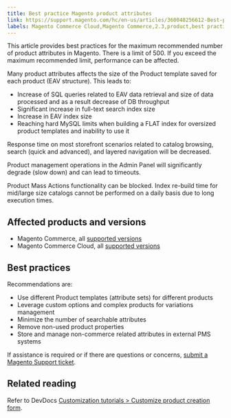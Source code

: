 ```yaml
---
title: Best practice Magento product attributes
link: https://support.magento.com/hc/en-us/articles/360048256612-Best-practice-Magento-product-attributes
labels: Magento Commerce Cloud,Magento Commerce,2.3,product,best practices,2.3.x,2.4,attribute,2.4.x
---
```


<p>This article provides best practices for the maximum recommended number of product attributes in Magento. There is a limit of 500. If you exceed the maximum recommended limit, performance can be affected.</p>
<p>Many product attributes affects the size of the Product template saved for each product (EAV structure). This leads to:</p>
<ul>
<li>Increase of SQL queries related to EAV data retrieval and size of data processed and as a result decrease of DB throughput</li>
<li>Significant increase in full-text search index size</li>
<li>Increase in EAV index size</li>
<li>Reaching hard MySQL limits when building a FLAT index for oversized product templates and inability to use it</li>
</ul>
<p>Response time on most storefront scenarios related to catalog browsing, search (quick and advanced), and layered navigation will be decreased.</p>
<p>Product management operations in the Admin Panel will significantly degrade (slow down) and can lead to timeouts.</p>
<p>Product Mass Actions functionality can be blocked. Index re-build time for mid/large size catalogs cannot be performed on a daily basis due to long execution times.</p>
<h2>Affected products and versions</h2>
<ul>
<li>Magento Commerce, all <a href="https://magento.com/sites/default/files/magento-software-lifecycle-policy.pdf">supported versions</a> </li>
<li>Magento Commerce Cloud, all <a href="https://magento.com/sites/default/files/magento-software-lifecycle-policy.pdf">supported versions</a>
</li>
</ul>
<h2>Best practices</h2>
<p>Recommendations are:</p>
<ul>
<li>Use different Product templates (attribute sets) for different products</li>
<li>Leverage custom options and complex products for variations management</li>
<li>Minimize the number of searchable attributes</li>
<li>Remove non-used product properties</li>
<li>Store and manage non-commerce related attributes in external PMS systems</li>
</ul>
<p>If assistance is required or if there are questions or concerns, <a href="https://support.magento.com/hc/en-us/articles/360019088251-Submit-a-support-ticket">submit a Magento Support ticket</a>.</p>
<h2>Related reading</h2>
<p>Refer to DevDocs <a href="https://devdocs.magento.com/guides/v2.4/howdoi/customize_product.html?itm_source=devdocs&amp;itm_medium=search_page&amp;itm_campaign=federated_search&amp;itm_term=product%20attributes">Customization tutorials &gt; Customize product creation form</a>.</p>
<header>
<section>
<div>
<div> </div>
</div>
</section>
</header>
